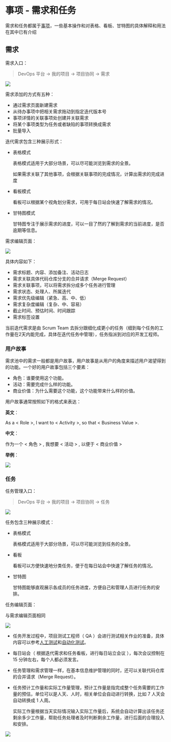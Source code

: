 # 事项 - 需求和任务

需求和任务都属于[事项](issue.md)，一些基本操作和对表格、看板、甘特图的具体解释和用法在其中已有介绍

## 需求

需求入口：

>  DevOps 平台 -> 我的项目 -> 项目协同 -> 需求

![](http://terminus-paas.oss-cn-hangzhou.aliyuncs.com/paas-doc/2021/08/09/7e59b134-a563-4a89-b908-8b04c6700029.png)

需求添加的方式有五种：

- 通过需求页面新建需求
- 从待办事项中把相关需求拖动到指定迭代版本号
- 事项详情的关联事项处创建并关联需求
- 将某个事项类型为任务或者缺陷的事项转换成需求
- 批量导入

迭代需求包含三种展示形式：

- 表格模式

  表格模式适用于大部分场景，可以尽可能浏览到需求的全景。
  
  如果需求关联了其他事项，会根据关联事项的完成情况，计算出需求的完成进度

- 看板模式

  看板可以根据某个视角划分需求，可用于每日站会快速了解需求的情况。

- 甘特图模式

  甘特图专注于展示需求的进度，可以一目了然的了解到需求的当前进度，是否逾期等信息。

需求编辑页面：

![](http://terminus-paas.oss-cn-hangzhou.aliyuncs.com/paas-doc/2021/08/09/50052539-5121-464b-8900-f913a64209c8.png)

具体内容如下：
* 需求标题、内容、添加备注、活动日志
* 需求关联具体代码仓库分支的合并请求（Merge Request）
* 需求关联事项，可以将需求拆分成多个任务进行管理
* 需求状态、处理人、所属迭代
* 需求优先级编辑（紧急、高、中、低）
* 需求复杂度编辑（复杂、中、容易）
* 截止时间、预估时间、时间跟踪
* 需求标签设置

当前迭代需求是由 Scrum Team 去拆分跟细化成更小的任务（细到每个任务的工作量在2天内能完成，具体在迭代任务中管理），任务指派到对应的开发工程师。
### 用户故事

需求池中的需求一般都是用户故事，用户故事是从用户的角度来描述用户渴望得到的功能。一个好的用户故事包括三个要素：

* 角色：谁要使用这个功能。
* 活动：需要完成什么样的功能。
* 商业价值：为什么需要这个功能，这个功能带来什么样的价值。

用户故事通常按照如下的格式来表达：

**英文**：

As a < Role >,  I want to < Activity >,  so that < Business Value >.

**中文**：

作为一个 < 角色 > ,  我想要 < 活动 > ,  以便于 < 商业价值 >

**举例**：

![](http://terminus-paas.oss-cn-hangzhou.aliyuncs.com/paas-doc/2020/06/21/23940a87-7e5f-4108-99a1-28944d65b012.jpg)


### 任务

任务管理入口：

>  DevOps 平台 -> 我的项目 -> 项目协同 -> 任务

![](http://terminus-paas.oss-cn-hangzhou.aliyuncs.com/paas-doc/2021/08/09/3ee0b8ff-e14b-41aa-b4f9-f1a2823bd131.png)

任务包含三种展示模式：

- 表格模式

  表格模式适用于大部分场景，可以尽可能浏览到任务的全景。

- 看板

  看板可以方便快速地分类任务，便于在每日站会中快速了解任务的情况。

- 甘特图

  甘特图能够直观展示各成员的任务进度，方便自己和管理人员进行任务的安排。

任务编辑页面：

与需求编辑页面相同

![](http://terminus-paas.oss-cn-hangzhou.aliyuncs.com/paas-doc/2021/08/09/50052539-5121-464b-8900-f913a64209c8.png)

* 任务开发过程中，项目测试工程师（ QA ）会进行测试相关作业的准备，具体内容可以参考[人工测试](../qa-and-testing/function-test.md)和[自动化测试](../qa-and-testing/auto-test-getting-started.md)。

* 每日站会（ 根据迭代需求和任务看板，进行每日站立会议 ），每次会议控制在 15 分钟左右，每个人都必须发言。

* 任务管理和需求管理一样，在基本信息维护管理的同时，还可以关联代码仓库的合并请求（Merge Request）。

* 任务预计工作量和实际工作量管理，预计工作量是指完成整个任务需要的工作量的预估，单位可以是人天、人时，相关单位会自动进行转换，比如 7 人天会自动转换成 1 人周。

  实际工作量根据当天实际情况输入实际工作量后，系统会自动计算出该任务还剩余多少工作量，帮助任务处理者及时判断剩余工作量，进行后面的合理投入和安排。

![](http://terminus-paas.oss-cn-hangzhou.aliyuncs.com/paas-doc/2020/09/13/c3ef45bb-250e-4b01-9763-6800eab9b1a9.png)
